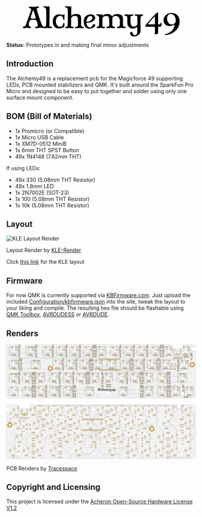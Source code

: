 <p align="center">
  <img align="middle" src="https://github.com/EvvL/Alchemy49/raw/master/Graphics/Logo.png"  width="419"> 
</p>

**Status:** Prototypes in and making final minor adjustments

## Introduction

The Alchemy49 is a replacement pcb for the Magicforce 49 supporting LEDs, PCB mounted stabilizers and QMK. 
It's built around the SparkFun Pro Micro and designed to be easy to put together and solder using only one 
surface mount component. 


## BOM (Bill of Materials)

+ 1x  Promicro (or Compatible)
+ 1x  Micro USB Cable
+ 1x  XM7D-0512 MiniB
+ 1x  6mm THT SPST Button
+ 49x 1N4148 (7.62mm THT)

If using LEDs:

+ 49x 330 (5.08mm THT Resistor)
+ 49x 1.8mm LED
+ 1x  2N7002E (SOT-23)
+ 1x  100 (5.08mm THT Resistor)
+ 1x  10k (5.08mm THT Resistor)


## Layout

![KLE Layout Render](https://github.com/EvvL/Simple49/raw/master/Graphics/KLE.png)

Layout Render by [KLE-Render](http://kle-render.herokuapp.com/)

Click [this link](http://www.keyboard-layout-editor.com/#/gists/9abd5a1e1122fe68672f75864f8e92a3) for the KLE layout


## Firmware

For now QMK is currently supported via [KBFirmware.com](https://kbfirmware.com/). Just upload the included 
[Configuration/kbfirmware.json](https://github.com/EvvL/Alchemy49/raw/master/Configuration/kbfirmware.json) into 
the site, tweak the layout to your liking and compile. The resulting hex file should be flashable using 
[QMK Toolbox](https://github.com/qmk/qmk_toolbox/releases), [AVRDUDESS](https://github.com/zkemble/AVRDUDESS) or 
[AVRDUDE](http://www.nongnu.org/avrdude/).


## Renders

![Tracespace Render (Bottom)](https://github.com/EvvL/Alchemy49/raw/master/Graphics/Tracespace-Bottom.png)

![Tracespace Render (Top)](https://github.com/EvvL/Alchemy49/raw/master/Graphics/Tracespace-Top.png)

PCB Renders by [Tracespace](https://tracespace.io/view/)


## Copyright and Licensing

This project is licensed under the [Acheron Open-Source Hardware License V1.2](https://github.com/EvvL/Alchemy49/blob/master/LICENSE.md)